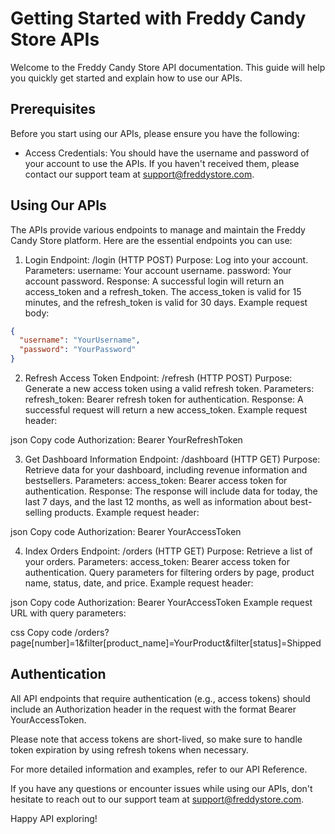 # Getting Started with Freddy Candy Store APIs

Welcome to the Freddy Candy Store API documentation. This guide will help you quickly get started and explain how to use our APIs.

## Prerequisites

Before you start using our APIs, please ensure you have the following:

- Access Credentials: You should have the username and password of your account to use the APIs. If you haven't received them, please contact our support team at support@freddystore.com.

## Using Our APIs

The APIs provide various endpoints to manage and maintain the Freddy Candy Store platform. Here are the essential endpoints you can use:

1. Login
Endpoint: /login (HTTP POST)
Purpose: Log into your account.
Parameters:
username: Your account username.
password: Your account password.
Response: A successful login will return an access_token and a refresh_token. The access_token is valid for 15 minutes, and the refresh_token is valid for 30 days.
Example request body:

```json
{
  "username": "YourUsername",
  "password": "YourPassword"
}
```

2. Refresh Access Token
Endpoint: /refresh (HTTP POST)
Purpose: Generate a new access token using a valid refresh token.
Parameters:
refresh_token: Bearer refresh token for authentication.
Response: A successful request will return a new access_token.
Example request header:

json
Copy code
Authorization: Bearer YourRefreshToken

3. Get Dashboard Information
Endpoint: /dashboard (HTTP GET)
Purpose: Retrieve data for your dashboard, including revenue information and bestsellers.
Parameters:
access_token: Bearer access token for authentication.
Response: The response will include data for today, the last 7 days, and the last 12 months, as well as information about best-selling products.
Example request header:

json
Copy code
Authorization: Bearer YourAccessToken

4. Index Orders
Endpoint: /orders (HTTP GET)
Purpose: Retrieve a list of your orders.
Parameters:
access_token: Bearer access token for authentication.
Query parameters for filtering orders by page, product name, status, date, and price.
Example request header:

json
Copy code
Authorization: Bearer YourAccessToken
Example request URL with query parameters:

css
Copy code
/orders?page[number]=1&filter[product_name]=YourProduct&filter[status]=Shipped

## Authentication

All API endpoints that require authentication (e.g., access tokens) should include an Authorization header in the request with the format Bearer YourAccessToken.

Please note that access tokens are short-lived, so make sure to handle token expiration by using refresh tokens when necessary.

For more detailed information and examples, refer to our API Reference.

If you have any questions or encounter issues while using our APIs, don't hesitate to reach out to our support team at support@freddystore.com.

Happy API exploring!
